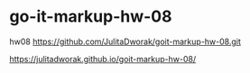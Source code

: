 # go-it-markup-hw-08
hw08
https://github.com/JulitaDworak/goit-markup-hw-08.git

https://julitadworak.github.io/goit-markup-hw-08/
